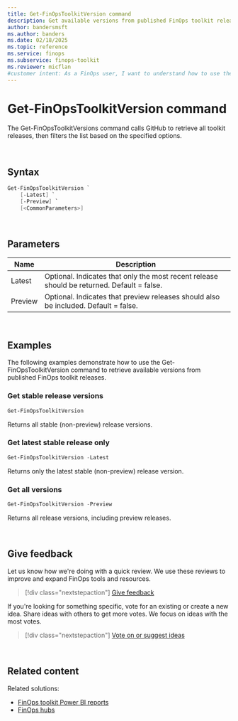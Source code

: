 ```yaml
---
title: Get-FinOpsToolkitVersion command
description: Get available versions from published FinOps toolkit releases using the Get-FinOpsToolkitVersion command.
author: bandersmsft
ms.author: banders
ms.date: 02/18/2025
ms.topic: reference
ms.service: finops
ms.subservice: finops-toolkit
ms.reviewer: micflan
#customer intent: As a FinOps user, I want to understand how to use the Get-FinOpsToolkitVersion PowerShell command.
---
```


<!-- markdownlint-disable-next-line MD025 -->
# Get-FinOpsToolkitVersion command

The Get-FinOpsToolkitVersions command calls GitHub to retrieve all toolkit releases, then filters the list based on the specified options.

<br>

## Syntax

```powershell
Get-FinOpsToolkitVersion `
    [-Latest] `
    [-Preview] `
    [<CommonParameters>]
```

<br>

## Parameters

| Name    | Description                                                                                |
| ------- | ------------------------------------------------------------------------------------------ |
| Latest  | Optional. Indicates that only the most recent release should be returned. Default = false. |
| Preview | Optional. Indicates that preview releases should also be included. Default = false.        |

<br>

## Examples

The following examples demonstrate how to use the Get-FinOpsToolkitVersion command to retrieve available versions from published FinOps toolkit releases.

### Get stable release versions

```powershell
Get-FinOpsToolkitVersion
```

Returns all stable (non-preview) release versions.

### Get latest stable release only

```powershell
Get-FinOpsToolkitVersion -Latest
```

Returns only the latest stable (non-preview) release version.

### Get all versions

```powershell
Get-FinOpsToolkitVersion -Preview
```

Returns all release versions, including preview releases.

<br>

## Give feedback

Let us know how we're doing with a quick review. We use these reviews to improve and expand FinOps tools and resources.

> [!div class="nextstepaction"]
> [Give feedback](https://portal.azure.com/#view/HubsExtension/InProductFeedbackBlade/extensionName/FinOpsToolkit/cesQuestion/How%20easy%20or%20hard%20is%20it%20to%20use%20the%20FinOps%20toolkit%20PowerShell%20module%3F/cvaQuestion/How%20valuable%20are%20the%20FinOps%20toolkit%20PowerShell%20module%3F/surveyId/FTK0.8/bladeName/PowerShell/featureName/Toolkit.GetVersion)

If you're looking for something specific, vote for an existing or create a new idea. Share ideas with others to get more votes. We focus on ideas with the most votes.

> [!div class="nextstepaction"]
> [Vote on or suggest ideas](https://github.com/microsoft/finops-toolkit/issues?q=is%3Aissue%20is%3Aopen%20label%3A%22Tool%3A%20PowerShell%22%20sort%3A"reactions-%2B1-desc")

<br>

## Related content

Related solutions:

- [FinOps toolkit Power BI reports](../../power-bi/reports.md)
- [FinOps hubs](../../hubs/finops-hubs-overview.md)

<br>
